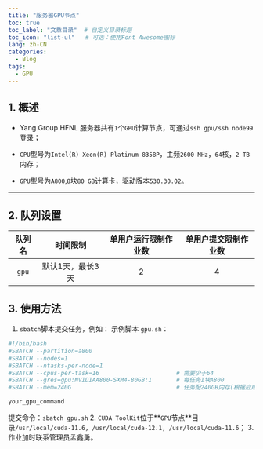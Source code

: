```yaml
---
title: "服务器GPU节点"
toc: true
toc_label: "文章目录"  # 自定义目录标题
toc_icon: "list-ul"   # 可选：使用Font Awesome图标
lang: zh-CN
categories:
  - Blog
tags:
  - GPU
---
```


## 1. 概述

- Yang Group HFNL 服务器共有`1`个`GPU`计算节点，可通过`ssh gpu/ssh node99`登录；

- `CPU`型号为`Intel(R) Xeon(R) Platinum 8358P`，主频`2600 MHz`，`64`核，`2 TB` 内存；

- `GPU`型号为`A800`,`8`块`80 GB`计算卡，驱动版本`530.30.02`。

---

## 2. 队列设置

| **队列名**       | **时间限制** | **单用户运行限制作业数** | **单用户提交限制作业数** |
|:----------------:|:-----------:|:-----------------------:|:-----------------------:|
| `gpu`           | 默认1天，最长3天         | 2                      |  4                   |

## 3. 使用方法

1. `sbatch`脚本提交任务，例如：
示例脚本 `gpu.sh`：
  ```bash
  #!/bin/bash
#SBATCH --partition=a800
#SBATCH --nodes=1
#SBATCH --ntasks-per-node=1
#SBATCH --cpus-per-task=16                      # 需要少于64
#SBATCH --gres=gpu:NVIDIAA800-SXM4-80GB:1       # 每任务1块A800
#SBATCH --mem=240G                              # 任务配240GB内存(根据应用调整)

your_gpu_command
  ```
  提交命令：`sbatch gpu.sh`
2. `CUDA ToolKit`位于**`GPU`节点**目录`/usr/local/cuda-11.6`，`/usr/local/cuda-12.1`，`/usr/local/cuda-11.6`；
3. 作业加时联系管理员孟鑫勇。

